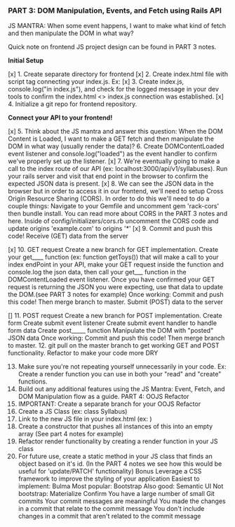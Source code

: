 ### PART 3: DOM Manipulation, Events, and Fetch using Rails API
JS MANTRA: When some event happens, I want to make what kind of fetch and then manipulate the DOM in what way?

Quick note on frontend JS project design can be found in PART 3 notes.

**Initial Setup**

[x] 1. Create separate directory for frontend
[x] 2. Create index.html file with script tag connecting your index.js. Ex: <script type="text/javascript" src="index.js"></script>
[x] 3. Create index.js, console.log("in index.js"), and check for the logged message in your dev tools to confirm the index.html <> index.js connection was established.
[x] 4. Initialize a git repo for frontend repository.

**Connect your API to your frontend!** 

[x] 5. Think about the JS mantra and answer this question: When the DOM Content is Loaded, I want to make a GET fetch and then manipulate the DOM in what way (usually render the data)?
 6. Create DOMContentLoaded event listener and console.log("loaded") as the event handler to confirm we've properly set up the listener.
[x] 7. We're eventually going to make a call to the index route of our API (ex: localhost:3000/api/v1/syllabuses). Run your rails server and visit that end point in the browser to confirm the expected JSON data is present.
[x] 8. We can see the JSON data in the browser but in order to access it in our frontend, we'll need to setup Cross Origin Resource Sharing (CORS). In order to do this we'll need to do a couple things:
Navigate to your Gemfile and uncomment gem 'rack-cors' then bundle install. You can read more about CORS in the PART 3 notes and here.
Inside of config/initializers/cors.rb uncomment the CORS code and update origins 'example.com' to origins '*'
[x] 9. Commit and push this code!
Receive (GET) data from the server

[x] 10. GET request
Create a new branch for GET implementation.
Create your get____ function (ex: function getToys()) that will make a call to your index endPoint in your API, make your GET request inside the function and console.log the json data, then call your get___ function in the DOMContentLoaded event listener.
Once you have confirmed your GET request is returning the JSON you were expecting, use that data to update the DOM.(see PART 3 notes for example)
Once working: Commit and push this code! Then merge branch to master.
Submit (POST) data to the server

[] 11. POST request
Create a new branch for POST implementation.
Create form
Create submit event listener
Create submit event handler to handle form data
Create post_____ function
Manipulate the DOM with "posted" JSON data
Once working: Commit and push this code! Then merge branch to master.
 12. git pull on the master branch to get working GET and POST functionality.
Refactor to make your code more DRY

 13. Make sure you're not repeating yourself unnecessarily in your code. Ex: Create a render function you can use in both your "read" and "create" functions.
 14. Build out any additional features using the JS Mantra: Event, Fetch, and DOM Manipulation flow as a guide.
PART 4: OOJS Refactor
 1. IMPORTANT: Create a separate branch for your OOJS Refactor
 2. Create a JS Class (ex: class Syllabus)
 3. Link to the new JS file in your index.html (ex: <script type="text/javascript" src="src/syllabus.js"></script>)
 4. Create a constructor that pushes all instances of this into an empty array (See part 4 notes for example)
 5. Refactor render functionality by creating a render function in your JS class
 6. For future use, create a static method in your JS class that finds an object based on it's id. (In the PART 4 notes we see how this would be useful for 'update/PATCH' functionality)
Bonus
 Leverage a CSS framework to improve the styling of your application
Easiest to implement: Bulma
Most popular: Bootstrap
Also good: Semantic UI
Not bootstrap: Materialize
Confirm
 You have a large number of small Git commits
 Your commit messages are meaningful
 You made the changes in a commit that relate to the commit message
 You don't include changes in a commit that aren't related to the commit message